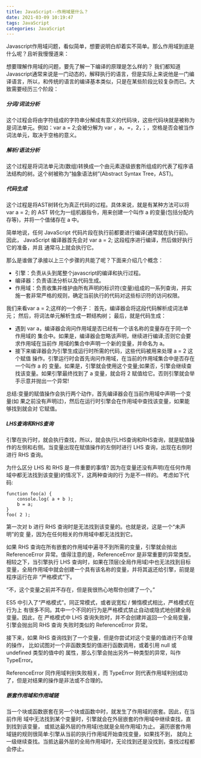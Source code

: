 ```yaml
---
title: JavaScript--作用域是什么？
date: 2021-03-09 10:19:47
tags: JavaScript
categories: JavaScript
---
```


Javascript作用域问题，看似简单，想要说明白却着实不简单。那么作用域到底是什么呢？且听我慢慢道来：

想要理解作用域的问题，要先了解一下编译的原理是怎么样的？
我们都知道Javascript通常来说是一门动态的，解释执行的语言，但是实际上来说他是一门编译语言，所以，和传统的语言的编译基本类似，只是在某些阶段比较复杂而已。大致需要经历三个阶段：

##### 分词/词法分析
这个过程会将由字符组成的字符串分解成有意义的代码块，这些代码块就是被称为是词法单元。例如：var a = 2;会被分解为 var ，a，=，2，；，空格是否会被当作词法单元，取决于空格的意义。

##### 解析/语法分析
这个过程是将词法单元流(数组)转换成一个由元素逐级嵌套所组成的代表了程序语法结构的树。这个树被称为“抽象语法树”(Abstract Syntax Tree，AST)。

##### 代码生成
这个过程是将AST树转化为真正代码的过程。具体来说，就是有某种方法可以将 var a = 2; 的 AST 转化为一组机器指令，用来创建一个叫作 a 的变量(包括分配内存等)，并将一个值储存在 a 中。

简单地说，任何 JavaScript 代码片段在执行前都要进行编译(通常就在执行前)。因此， JavaScript 编译器首先会对 var a = 2; 这段程序进行编译，然后做好执行它的准备，并且 通常马上就会执行它。

那么是谁做了承接以上三个步骤的共能了呢？下面来介绍几个概念：

+ 引擎：负责从头到尾整个javascript的编译和执行过程。
+ 编译器：负责语法分析以及代码生成。
+ 作用域：负责收集并维护由所有声明的标识符(变量)组成的一系列查询，并实施一套非常严格的规则，确定当前执行的代码对这些标识符的访问权限。

我们来看var a = 2;这样的一个例子：
首先，编译器会将这段代码解析成词法单元；
然后，将词法单元解析生成一颗结构树；
最后，就是代码生成：

+ 遇到 var a，编译器会询问作用域是否已经有一个该名称的变量存在于同一个作用域的 集合中。如果是，编译器会忽略该声明，继续进行编译;否则它会要求作用域在当前作 用域的集合中声明一个新的变量，并命名为 a。
+ 接下来编译器会为引擎生成运行时所需的代码，这些代码被用来处理 a = 2 这个赋值 操作。引擎运行时会首先询问作用域，在当前的作用域集合中是否存在一个叫作 a 的 变量。如果是，引擎就会使用这个变量;如果否，引擎会继续查找该变量。如果引擎最终找到了 a 变量，就会将 2 赋值给它。否则引擎就会举手示意并抛出一个异常!

总结:变量的赋值操作会执行两个动作，首先编译器会在当前作用域中声明一个变量(如 果之前没有声明过)，然后在运行时引擎会在作用域中查找该变量，如果能够找到就会对 它赋值。

##### LHS查询和RHS查询
引擎在执行时，就会执行查找，所以，就会执行LHS查询和RHS查询，就是赋值操作的左侧和右侧。当变量出现在赋值操作的左侧时进行 LHS 查询，出现在右侧时进行 RHS 查询。

为什么区分 LHS 和 RHS 是一件重要的事情?
因为在变量还没有声明(在任何作用域中都无法找到该变量)的情况下，这两种查询的行 为是不一样的。
考虑如下代码:
```
function foo(a) {
    console.log( a + b );
    b = a;
}
foo( 2 );
```
第一次对 b 进行 RHS 查询时是无法找到该变量的。也就是说，这是一个“未声明”的变 量，因为在任何相关的作用域中都无法找到它。

如果 RHS 查询在所有嵌套的作用域中遍寻不到所需的变量，引擎就会抛出 ReferenceError 异常。值得注意的是，ReferenceError 是非常重要的异常类型。相较之下，当引擎执行 LHS 查询时，如果在顶层(全局作用域)中也无法找到目标变量，全局作用域中就会创建一个具有该名称的变量，并将其返还给引擎，前提是程序运行在非 “严格模式”下。

“不，这个变量之前并不存在，但是我很热心地帮你创建了一个。”

ES5 中引入了“严格模式”。同正常模式，或者说宽松 / 懒惰模式相比，严格模式在行为上 有很多不同。其中一个不同的行为是严格模式禁止自动或隐式地创建全局变量。因此，在 严格模式中 LHS 查询失败时，并不会创建并返回一个全局变量，引擎会抛出同 RHS 查询 失败时类似的 ReferenceError 异常。

接下来，如果 RHS 查询找到了一个变量，但是你尝试对这个变量的值进行不合理的操作， 比如试图对一个非函数类型的值进行函数调用，或着引用 null 或 undefined 类型的值中的 属性，那么引擎会抛出另外一种类型的异常，叫作 TypeError。

ReferenceError 同作用域判别失败相关，而 TypeError 则代表作用域判别成功了，但是对结果的操作是非法或不合理的。

##### 嵌套作用域和作用域链
当一个块或函数嵌套在另一个块或函数中时，就发生了作用域的嵌套。因此，在当前作用 域中无法找到某个变量时，引擎就会在外层嵌套的作用域中继续查找，直到找到该变量， 或抵达最外层的作用域(也就是全局作用域)为止。
遍历嵌套作用域链的规则很简单:引擎从当前的执行作用域开始查找变量，如果找不到， 就向上一级继续查找。当抵达最外层的全局作用域时，无论找到还是没找到，查找过程都 会停止。